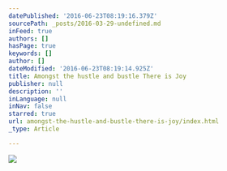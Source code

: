 ```yaml
---
datePublished: '2016-06-23T08:19:16.379Z'
sourcePath: _posts/2016-03-29-undefined.md
inFeed: true
authors: []
hasPage: true
keywords: []
author: []
dateModified: '2016-06-23T08:19:14.925Z'
title: Amongst the hustle and bustle There is Joy
publisher: null
description: ''
inLanguage: null
inNav: false
starred: true
url: amongst-the-hustle-and-bustle-there-is-joy/index.html
_type: Article

---
```

![](https://s3-us-west-2.amazonaws.com/the-grid-img/p/8d18768678f1cd988e7a65c9d9bb28ffa7c9306a.jpg)